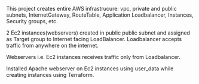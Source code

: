 This project creates entire AWS infrastrucure: vpc, private and public subnets, InternetGateway, RouteTable, Application Loadbalancer, Instances, Security groups, etc.

2 Ec2 instances(webservers) created in public public subnet and assigned as Target group to Internet facing LoadBalancer.
 Loadbalancer accepts traffic from anywhere on the internet.

Webservers i.e. Ec2 instances receives traffic only from Loadbalancer.

Installed Apache webserver on Ec2 instances using user_data while creating instances using Terraform.
